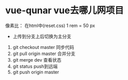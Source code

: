 # vue-qunar vue去哪儿网项目

像素比：
在html中(reset.css)
1 rem = 50 px

- 上传到分支上后切换为主分支
1. git  checkout master
同步代码
2. git pull origin master
合并分支
3. git  merge dev
查看状态
4. git status
push到远端
5. git push origin master